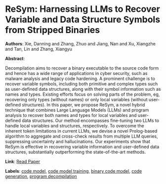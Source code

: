 # ReSym: Harnessing LLMs to Recover Variable and Data Structure Symbols from Stripped Binaries

**Authors**: Xie, Danning and Zhang, Zhuo and Jiang, Nan and Xu, Xiangzhe and Tan, Lin and Zhang, Xiangyu

**Abstract**:

Decompilation aims to recover a binary executable to the source code form and hence has a wide range of applications in cyber security, such as malware analysis and legacy code hardening. A prominent challenge is to recover variable symbols, including both primitive and complex types such as user-defined data structures, along with their symbol information such as names and types. Existing efforts focus on solving parts of the problem, eg, recovering only types (without names) or only local variables (without user-defined structures). In this paper, we propose ReSym, a novel hybrid technique that combines Large Language Models (LLMs) and program analysis to recover both names and types for local variables and user-defined data structures. Our method encompasses fine-tuning two LLMs to handle local variables and structures, respectively. To overcome the inherent token limitations in current LLMs, we devise a novel Prolog-based algorithm to aggregate and cross-check results from multiple LLM queries, suppressing uncertainty and hallucinations. Our experiments show that ReSym is effective in recovering variable information and user-defined data structures, substantially outperforming the state-of-the-art methods.

**Link**: [Read Paper](https://www.cs.purdue.edu/homes/lintan/publications/resym-ccs24.pdf)

**Labels**: [code model](../../labels/code_model.md), [code model training](../../labels/code_model_training.md), [binary code model](../../labels/binary_code_model.md), [code generation](../../labels/code_generation.md), [program decompilation](../../labels/program_decompilation.md)
